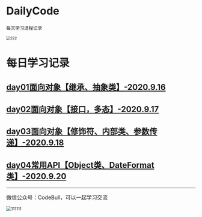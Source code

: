 # DailyCode

 `每天学习进程记录`

<img src="https://cdn.jsdelivr.net/gh/kun213/picbed/img/20200917163241.jpg" alt="222" style="zoom: 67%;" />

# 每日学习记录

## [day01面向对象【继承、抽象类】-2020.9.16](docs/java/day01面向对象（继承、抽象类）.md)
## [day02面向对象【接口，多态】-2020.9.17](docs/java/day02面向对象（接口与多态）.md)
## [day03面向对象【修饰符、内部类、参数传递】-2020.9.18](docs/java/day03面向对象（修饰符、内部类、参数传递）.md)
## [day04常用API【Object类、DateFormat类】-2020.9.20](docs/java/day04常用API(Object类、DateFormat类).md)

------

微信公众号：CodeBull，可以一起学习交流

<img src="https://cdn.jsdelivr.net/gh/kun213/picbed/img/20200917162609.jpg" alt="111111" style="zoom: 80%;" />

